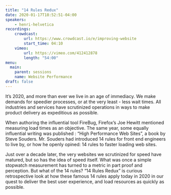 ```yaml
---
title: "14 Rules Redux"
date: 2020-01-17T18:52:51-04:00
speakers:
    - henri-helvetica
recordings:
    crowdcast:
        url: https://www.crowdcast.io/e/improving-website
        start_time: 04:10
    vimeo:
        url: https://vimeo.com/412412878
        length: "54:00"
menu:
  main:
    parent: sessions
    name: Website Performance
draft: false
---
```


It’s 2020, and more than ever we live in an age of immediacy. We make demands for speedier processes, or at the very least - less wait times. All industries and services have scrutinized operations in ways to make product delivery as expeditious as possible. 

When authoring the influential tool FireBug, Firefox’s Joe Hewitt mentioned measuring load times as an objective. The same year, some equally influential writing was published : “High Performance Web Sites”, a book by Steve Souders. Mr. Souders had introduced 14 rules for front end engineers to live by, or how he openly opined: 14 rules to faster loading web sites.

Just over a decade later, the very websites we scrutinized for speed have matured, but so has the idea of speed itself. What was once a simple stopwatch measurement has turned to a metric in part proof and perception. But what of the 14 rules? “14 Rules Redux” is curious retrospective look at how these famous 14 rules apply today in 2020 in our quest to deliver the best user experience, and load resources as quickly as possible. 